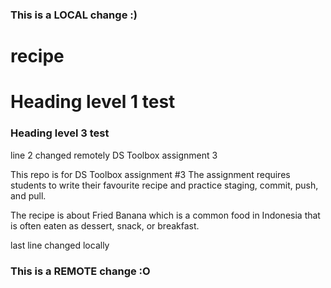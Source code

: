 ### This is a LOCAL change :)
# recipe

# Heading level 1 test 
### Heading level 3 test
line 2 changed remotely
DS Toolbox assignment 3

This repo is for DS Toolbox assignment #3
The assignment requires students to write their favourite recipe and practice staging, commit, push, and pull.

The recipe is about Fried Banana which is a common food in Indonesia that is often eaten as dessert, snack, or breakfast.

last line changed locally
### This is a REMOTE change :O
